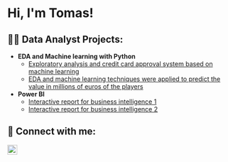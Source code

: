 <h1>Hi, I'm Tomas!</h1>

<h2>👨‍💻 Data Analyst Projects:</h2>

- <b>EDA and Machine learning with Python</b>
  - [Exploratory analysis and credit card approval system based on machine learning](https://github.com/tomsierra77/Credit_card_project)
  - [EDA and machine learning techniques were applied to predict the value in millions of euros of the players](https://github.com/tomsierra77/Fifa_21_project) 
- <b>Power BI</b>
  - [Interactive report for business intelligence 1](https://github.com/tomsierra77/Adventure_report_power_BI)
  - [Interactive report for business intelligence 2](https://github.com/tomsierra77/Pizza_report_Power_BI)

<h2> 🤳 Connect with me:</h2>

[<img align="left" alt="Tomas Sierra | LinkedIn" width="22px" src="https://cdn.jsdelivr.net/npm/simple-icons@v3/icons/linkedin.svg" />][linkedin]

[linkedin]: https://www.linkedin.com/in/tomas-sierra-data-analyst/

